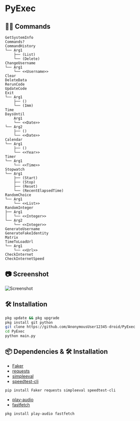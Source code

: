# PyExec

## 🧑‍💻 Commands

```plain
GetSystemInfo
Commands?
CommandHistory
└── Arg1
    ├── (List)
    └── (Delete)
ChangeUsername
└── Arg1
    └── <<Username>>
Clear
DeleteData
RerunCode
UpdateCode
Exit
└── Arg1
    ├── ()
    └── (Imm)
Time
DaysUntil
    Arg1
    └── <<Date>>
└── Arg2
    ├── ()
    └── <<Date>>
Calendar
└── Arg1
    ├── ()
    └── <<Year>>
Timer
└── Arg1
    └── <<Time>>
Stopwatch
└── Arg1
    ├── (Start)
    ├── (Stop)
    ├── (Reset)
    └── (RecentElapsedTime)
RandomChoice
└── Arg1
    └── <<List>>
RandomInteger
├── Arg1
│   └── <<Integer>>
└── Arg2
    └── <<Integer>>
GenerateUsername
GenerateFakeIdentity
Matrix
TimeToLoadUrl
└── Arg1
    └── <<Url>>
CheckInternet
CheckInternetSpeed
```
## 📷 Screenshot

![Screenshot]()

## 🛠️ Installation

```bash
pkg update && pkg upgrade
pkg install git python
git clone https://github.com/AnonymousUser12345-droid/PyExec
cd PyExec
python main.py
```

## 📦 Dependencies & 🛠️ Installation

- [Faker](https://pypi.org/project/Faker)
- [requests](https://pypi.org/project/requests/)
- [simpleeval](https://pypi.org/project/simpleeval/)
- [speedtest-cli](https://pypi.org/project/speedtest-cli/)
```bash
pip install Faker requests simpleeval speedtest-cli
```
- [play-audio](https://github.com/termux/play-audio)
- [fastfetch]()
```bash
pkg install play-audio fastfetch
```